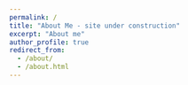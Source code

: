 ```yaml
---
permalink: /
title: "About Me - site under construction"
excerpt: "About me"
author_profile: true
redirect_from: 
  - /about/
  - /about.html
---
```


